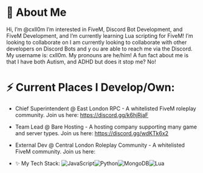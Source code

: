 # 👋 About Me
Hi, I’m @cxll0m I’m interested in FiveM, Discord Bot Development, and FiveM Development, and I’m currently learning Lua scripting for FiveM! I’m looking to collaborate on I am currently looking to collaborate with other developers on Discord Bots and y ou are able to reach me via the Discord. My username is: cxll0m. My pronouns are he/him! A fun fact about me is that I have both Autism, and ADHD but does it stop me? No!

# ⚡ Current Places I Develop/Own:
- Chief Superintendent @ East London RPC - A whitelisted FiveM roleplay community. Join us here: https://discord.gg/k6hjRjaF
- Team Lead @ Bare Hosting - A hosting company supporting many game and server types. Join us here: https://discord.gg/wdKTk6x2
- External Dev @ Central London Roleplay Community - A whitelisted FiveM community. Join us here:

- ✨ My Tech Stack:
![JavaScript](https://img.shields.io/badge/javascript-%23323330.svg?style=for-the-badge&logo=javascript&logoColor=%23F7DF1E)![Python](https://img.shields.io/badge/python-3670A0?style=for-the-badge&logo=python&logoColor=ffdd54)![MongoDB](https://img.shields.io/badge/MongoDB-%234ea94b.svg?style=for-the-badge&logo=mongodb&logoColor=white)![Lua](https://img.shields.io/badge/Lua-%232C2D72.svg?style=for-the-badge&logo=lua&logoColor=white)
